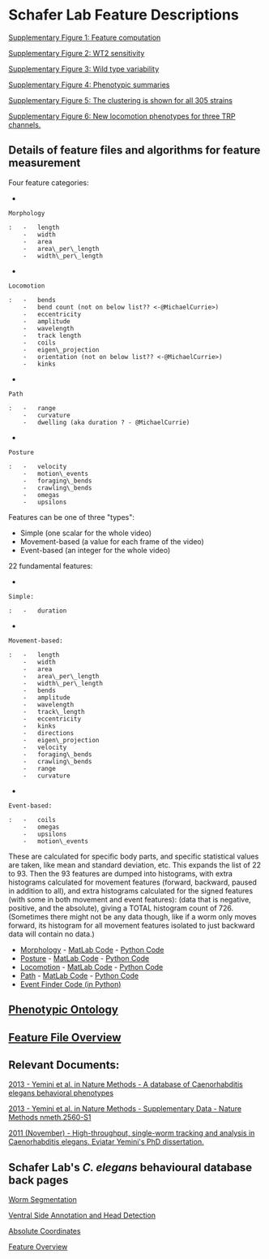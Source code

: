 Schafer Lab Feature Descriptions
================================

[Supplementary Figure 1: Feature computation](s1.md)

[Supplementary Figure 2: WT2 sensitivity](s2.md)

[Supplementary Figure 3: Wild type variability](s3.md)

[Supplementary Figure 4: Phenotypic summaries](s4.md)

[Supplementary Figure 5: The clustering is shown for all 305
strains](s5.md)

[Supplementary Figure 6: New locomotion phenotypes for three TRP
channels.](s6.md)

Details of feature files and algorithms for feature measurement
---------------------------------------------------------------

Four feature categories:

-   

    Morphology

    :   -   length
        -   width
        -   area
        -   area\_per\_length
        -   width\_per\_length

-   

    Locomotion

    :   -   bends
        -   bend count (not on below list?? <-@MichaelCurrie>)
        -   eccentricity
        -   amplitude
        -   wavelength
        -   track length
        -   coils
        -   eigen\_projection
        -   orientation (not on below list?? <-@MichaelCurrie>)
        -   kinks

-   

    Path

    :   -   range
        -   curvature
        -   dwelling (aka duration ? - @MichaelCurrie)

-   

    Posture

    :   -   velocity
        -   motion\_events
        -   foraging\_bends
        -   crawling\_bends
        -   omegas
        -   upsilons

Features can be one of three "types":

-   Simple (one scalar for the whole video)
-   Movement-based (a value for each frame of the video)
-   Event-based (an integer for the whole video)

22 fundamental features:

-   

    Simple:

    :   -   duration

-   

    Movement-based:

    :   -   length
        -   width
        -   area
        -   area\_per\_length
        -   width\_per\_length
        -   bends
        -   amplitude
        -   wavelength
        -   track\_length
        -   eccentricity
        -   kinks
        -   directions
        -   eigen\_projection
        -   velocity
        -   foraging\_bends
        -   crawling\_bends
        -   range
        -   curvature

-   

    Event-based:

    :   -   coils
        -   omegas
        -   upsilons
        -   motion\_events

These are calculated for specific body parts, and specific statistical
values are taken, like mean and standard deviation, etc. This expands
the list of 22 to 93. Then the 93 features are dumped into histograms,
with extra histograms calculated for movement features (forward,
backward, paused in addition to all), and extra histograms calculated
for the signed features (with some in both movement and event features):
(data that is negative, positive, and the absolute), giving a TOTAL
histogram count of 726. (Sometimes there might not be any data though,
like if a worm only moves forward, its histogram for all movement
features isolated to just backward data will contain no data.)

-   [Morphology](Morphology.md) - [MatLab
    Code](https://github.com/JimHokanson/SegwormMatlabClasses/tree/master/%2Bseg_worm/%2Bfeatures/%40morphology) - [Python
    Code](https://github.com/openworm/movement_validation/blob/master/movement_validation/features/WormFeatures.py)
-   [Posture](Posture.md) - [MatLab
    Code](https://github.com/JimHokanson/SegwormMatlabClasses/tree/master/%2Bseg_worm/%2Bfeatures/%40posture) - [Python
    Code](https://github.com/openworm/movement_validation/blob/master/movement_validation/features/posture_features.py)
-   [Locomotion](Locomotion.md) - [MatLab
    Code](https://github.com/JimHokanson/SegwormMatlabClasses/tree/master/%2Bseg_worm/%2Bfeatures/%40locomotion) - [Python
    Code](https://github.com/openworm/movement_validation/blob/master/movement_validation/features/locomotion_features.py)
-   [Path](Path.md) - [MatLab
    Code](https://github.com/JimHokanson/SegwormMatlabClasses/tree/master/%2Bseg_worm/%2Bfeatures/%40path) - [Python
    Code](https://github.com/openworm/movement_validation/blob/master/wormpy/WormFeatures.py)
-   [Event Finder Code (in
    Python)](https://github.com/openworm/movement_validation/blob/master/movement_validation/features/events.py)

[Phenotypic Ontology](Phenotypic%20Ontology.md)
-----------------------------------------------

[Feature File Overview](Feature%20File%20Overview.md)
-----------------------------------------------------

Relevant Documents:
-------------------

[2013 - Yemini et al. in Nature Methods - A database of Caenorhabditis
elegans behavioral
phenotypes](http://www.nature.com/nmeth/journal/v10/n9/full/nmeth.2560.html)

[2013 - Yemini et al. in Nature Methods - Supplementary Data - Nature
Methods
nmeth.2560-S1](http://www.nature.com/nmeth/journal/v10/n9/extref/nmeth.2560-S1.pdf)

[2011 (November) - High-throughput, single-worm tracking and analysis in
Caenorhabditis elegans. Eviatar Yemini's PhD
dissertation.](http://www2.mrc-lmb.cam.ac.uk/groups/wschafer/EvYemini.pdf)

Schafer Lab's *C. elegans* behavioural database back pages
----------------------------------------------------------

[Worm Segmentation](Worm%20Segmentation.md)

[Ventral Side Annotation and Head
Detection](Ventral%20Side%20Annotation%20and%20Head%20Detection.md)

[Absolute Coordinates](Absolute%20Coordinates.md)

[Feature Overview](Feature%20Overview.md)
